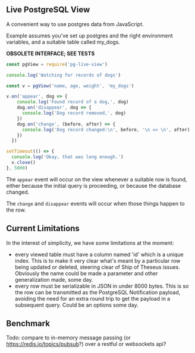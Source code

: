 ## Live PostgreSQL View

A convenient way to use postgres data from JavaScript.

Example assumes you've set up postgres and the right environment
variables, and a suitable table called my_dogs.

**OBSOLETE INTERFACE; SEE TESTS**

```js
const pgView = require('pg-live-view')

console.log('Watching for records of dogs')

const v = pgView('name, age, weight', 'my_dogs')

v.on('appear', dog => {
    console.log('Found record of a dog,', dog)
    dog.on('disappear', dog => {
      console.log('Dog record removed,', dog) 
    })
    dog.on('change', (before, after) => {
      console.log('Dog record changed:\n', before, '\n => \n', after)
    })
  })

setTimeout(() => {
  console.log('Okay, that was long enough.')
  v.close()
}, 5000)
```

The `appear` event will occur on the view whenever a suitable row is
found, either because the initial query is proceeding, or because the
database changed.

The `change` and `disappear` events will occur when those things
happen to the row.

## Current Limitations

In the interest of simplicity, we have some limitations at the moment:

* every viewed table must have a column named 'id' which is a unique index. This is to make it very clear what's meant by a particular row being updated or deleted, steering clear of Ship of Theseus issues.  Obviously the name could be made a parameter and other generalization made, some day.
* every row must be serializable in JSON in under 8000 bytes.  This is so the row can be transmitted as the PostgreSQL Notification payload, avoiding the need for an extra round trip to get the payload in a subsequent query.  Could be an options some day.

## Benchmark

Todo: compare to in-memory message passing (or https://redis.io/topics/pubsub?)  over a restful or websockets api?


